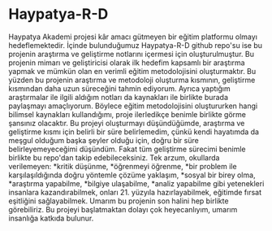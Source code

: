# Haypatya-R-D

Haypatya Akademi projesi kâr amacı gütmeyen bir eğitim platformu olmayı hedeflemektedir. İçinde bulunduğumuz Haypatya-R-D github repo'su ise bu projenin araştırma ve geliştirme notlarını içermesi için oluşturulmuştur. Bu projenin mimarı ve geliştiricisi olarak ilk hedefim kapsamlı bir araştırma yapmak ve mümkün olan en verimli eğitim metodolojisini oluşturmaktır. Bu yüzden bu projenin araştırma ve metodoloji oluşturma kısmının, geliştirme kısmından daha uzun süreceğini tahmin ediyorum. Ayrıca yaptığım araştırmalar ile ilgili aldığım notları da kaynakları ile birlikte burada paylaşmayı amaçlıyorum. Böylece eğitim metodolojisini oluştururken hangi bilimsel kaynakları kullandığımı, proje ilerledikçe benimle birlikte görme şansınız olacaktır. Bu projeyi oluşturmayı düşündüğümde, araştırma ve geliştirme kısmı için belirli bir süre belirlemedim, çünkü kendi hayatımda da meşgul olduğum başka şeyler olduğu için, doğru bir süre belirleyemeyeceğimi düşündüm. Fakat tüm geliştirme sürecimi benimle birlikte bu repo'dan takip edebileceksiniz. Tek arzum, okullarda verilemeyen:
*kritik düşünme,
*öğrenmeyi öğrenme,
*bir problem ile karşılaşıldığında doğru yöntemle çözüme yaklaşım,
*sosyal bir birey olma,
*araştırma yapabilme,
*bilgiye ulaşabilme,
*analiz yapabilme
gibi yetenekleri insanlara kazandırabilmek, onları 21. yüzyıla hazırlayabilmek, eğitimde fırsat eşitliğini sağlayabilmek. Umarım bu projenin son halini hep birlikte görebiliriz. Bu projeyi başlatmaktan dolayı çok heyecanlıyım, umarım insanlığa katkıda bulunur.
